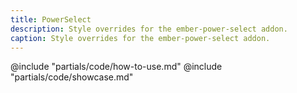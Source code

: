 ```yaml
---
title: PowerSelect
description: Style overrides for the ember-power-select addon.
caption: Style overrides for the ember-power-select addon.
---
```


<section data-tab="Code">
  @include "partials/code/how-to-use.md"
  @include "partials/code/showcase.md"
</section>

